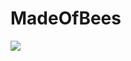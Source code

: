 # MadeOfBees
<img src="https://github-readme-stats.vercel.app/api/top-langs/?username=MadeOfBees&layout=compact&show_icons=true&theme=transparent&langs_count=6" />
